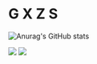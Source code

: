 # G X Z S

![Anurag's GitHub stats](https://github-readme-stats.vercel.app/api?username=gxzass&show_icons=true&theme=dracula)


![](https://komarev.com/ghpvc/?username=gxzass&color=blue) 
[![](https://img.shields.io/discord/591914197219016707.svg?label=&logo=discord&logoColor=ffffff&color=7389D8&labelColor=6A7EC2)](https://discord.gg/vtRFWaQMAF)


